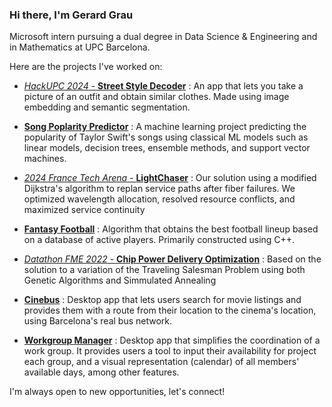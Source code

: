 ### Hi there, I'm Gerard Grau

Microsoft intern pursuing a dual degree in Data Science & Engineering and in Mathematics at UPC Barcelona.

Here are the projects I've worked on:
<!--
1. [Datathon FME 2023 - **Outfit Generator**](https://github.com/guimCC/Dathon2023-Mango):
AI tool to generate outfits in line with a brand's core philosophy
-->

* [_HackUPC 2024_ - **Street Style Decoder**](https://github.com/gerard-grau/HackUPC2024) :
An app that lets you take a picture of an outfit and obtain similar clothes. Made using image embedding and semantic segmentation.

* [**Song Poplarity Predictor**](https://github.com/gerard-grau/song-popularity-predictor) :
A machine learning project predicting the popularity of Taylor Swift's songs using classical ML models such as linear models, decision trees, ensemble methods, and support vector machines.

* [_2024 France Tech Arena_ - **LightChaser**](https://github.com/gerard-grau/LightChaser_2024-France-Tech-Arena) :
Our solution using a modified Dijkstra's algorithm to replan service paths after fiber failures. We optimized wavelength allocation, resolved resource conflicts, and maximized service continuity

* [**Fantasy Football**](https://github.com/polresi/Fantasy-Football) :
Algorithm that obtains the best football lineup based on a database of active players. Primarily constructed using C++.

* [_Datathon FME 2022_ - **Chip Power Delivery Optimization**](https://github.com/NIU1668278/Qualcomm-Challenge-) :
Based on the solution to a variation of the Traveling Salesman Problem using both Genetic Algorithms and Simmulated Annealing

* [**Cinebus**](https://github.com/gerard-grau/cinebus) :
Desktop app that lets users search for movie listings and provides them with a route from their location to the cinema's location, using Barcelona's real bus network.

* [**Workgroup Manager**](https://github.com/gerard-grau/workgroup-manager) :
Desktop app that simplifies the coordination of a work group. It provides users a tool to input their availability for project each group, and a visual representation (calendar) of all members' available days, among other features.


I'm always open to new opportunities, let's connect!
